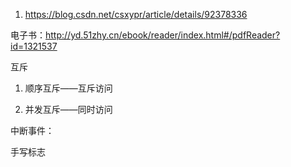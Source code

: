 1. https://blog.csdn.net/csxypr/article/details/92378336

电子书：http://yd.51zhy.cn/ebook/reader/index.html#/pdfReader?id=1321537



互斥

1. 顺序互斥——互斥访问

2. 并发互斥——同时访问

   

中断事件：

手写标志

